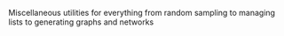 Miscellaneous utilities for everything from random sampling to managing lists to generating graphs and networks
